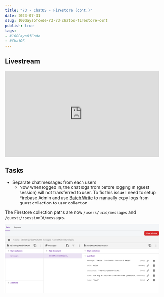 ```yaml
---
title: "73 - ChatOS - Firestore (cont.)"
date: 2023-07-31
slug: 100daysofcode-r3-73-chatos-firestore-cont
publish: true
tags:
- #100DaysOfCode 
- #ChatOS 
---
```


## Livestream

<iframe width="100%" style="aspect-ratio: 16 / 9;" src="https://www.youtube.com/embed/" title="YouTube video player" frameborder="0" allow="accelerometer; autoplay; clipboard-write; encrypted-media; gyroscope; picture-in-picture; web-share" allowfullscreen></iframe>

## Tasks

- Separate chat messages from each users
    - Now when logged in, the chat logs from before logging in (guest session) will not transferred to user. To fix this issue I need to setup Firebase Admin and use [Batch Write](https://firebase.google.com/docs/firestore/manage-data/transactions) to manually copy logs from guest collection to user collection

The Firestore collection paths are now `/users/:uid/messages`  and `/guests/:sessionId/messages`.

![](1-Projects/100DaysOfCode-R3/attachments/73%20-%20ChatOS%20-%20Firestore%20(cont.).png)


